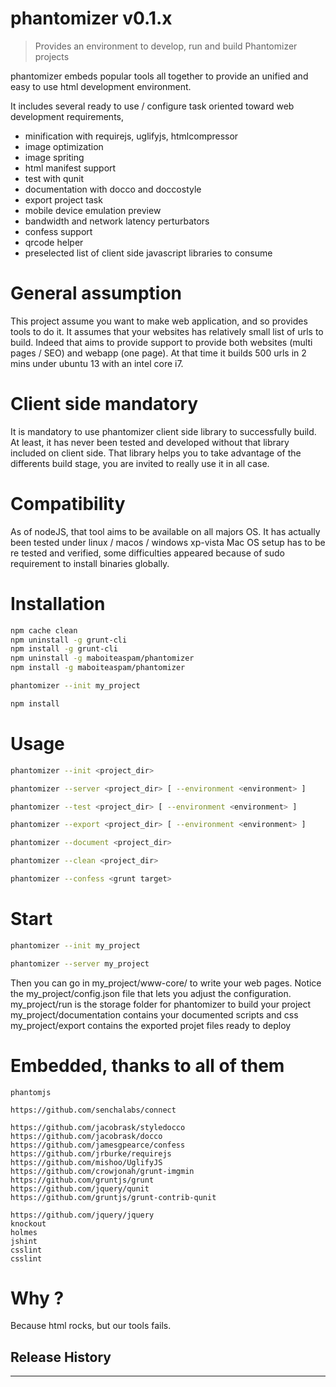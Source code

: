 # phantomizer v0.1.x

> Provides an environment to develop, run and build Phantomizer projects

phantomizer embeds popular tools all together
to provide an unified and easy to use html development environment.

It includes several ready to use / configure task oriented toward web development requirements,
- minification with requirejs, uglifyjs, htmlcompressor
- image optimization
- image spriting
- html manifest support
- test with qunit
- documentation with docco and doccostyle
- export project task
- mobile device emulation preview
- bandwidth and network latency perturbators
- confess support
- qrcode helper
- preselected list of client side javascript libraries to consume

# General assumption
This project assume you want to make web application, and so provides tools to do it.
It assumes that your websites has relatively small list of urls to build.
Indeed that aims to provide support to provide both websites (multi pages / SEO) and webapp (one page).
At that time it builds 500 urls in 2 mins under ubuntu 13 with an intel core i7.

# Client side mandatory
It is mandatory to use phantomizer client side library to successfully build.
At least, it has never been tested and developed without that library included on client side.
That library helps you to take advantage of the differents build stage, you are invited to really use it in all case.

# Compatibility
As of nodeJS, that tool aims to be available on all majors OS.
It has actually been tested under linux / macos / windows xp-vista
Mac OS setup has to be re tested and verified, some difficulties appeared because of sudo requirement to install binaries globally.

# Installation
```bash
npm cache clean
npm uninstall -g grunt-cli
npm install -g grunt-cli
npm uninstall -g maboiteaspam/phantomizer
npm install -g maboiteaspam/phantomizer

phantomizer --init my_project

npm install
```

# Usage
```bash
phantomizer --init <project_dir>

phantomizer --server <project_dir> [ --environment <environment> ]

phantomizer --test <project_dir> [ --environment <environment> ]

phantomizer --export <project_dir> [ --environment <environment> ]

phantomizer --document <project_dir>

phantomizer --clean <project_dir>

phantomizer --confess <grunt target>
```

# Start
```bash
phantomizer --init my_project

phantomizer --server my_project
```

Then you can go in my_project/www-core/ to write your web pages.
Notice the my_project/config.json file that lets you adjust the configuration.
my_project/run is the storage folder for phantomizer to build your project
my_project/documentation contains your documented scripts and css
my_project/export contains the exported projet files ready to deploy


# Embedded, thanks to all of them

    phantomjs

    https://github.com/senchalabs/connect

    https://github.com/jacobrask/styledocco
    https://github.com/jacobrask/docco
    https://github.com/jamesgpearce/confess
    https://github.com/jrburke/requirejs
    https://github.com/mishoo/UglifyJS
    https://github.com/crowjonah/grunt-imgmin
    https://github.com/gruntjs/grunt
    https://github.com/jquery/qunit
    https://github.com/gruntjs/grunt-contrib-qunit

    https://github.com/jquery/jquery
    knockout
    holmes
    jshint
    csslint
    csslint

# Why ?

Because html rocks, but our tools fails.

## Release History


---

